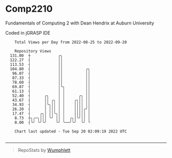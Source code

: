 # Comp2210
Fundamentals of Computing 2 with Dean Hendrix at Auburn University

Coded in jGRASP IDE

```
    Total Views per Day from 2022-08-25 to 2022-09-20

    Repository Views
  131.00  ┼            ╭╮
  122.27  ┤            ││
  113.53  ┤            ││
  104.80  ┤            ││          ╭╮
   96.07  ┤            ││          ││
   87.33  ┤            ││          ││
   78.60  ┤            ││          ││
   69.87  ┤            │╰╮         ││
   61.13  ┤            │ │         ││
   52.40  ┤      ╭╮    │ │      ╭╮ ││
   43.67  ┤      ││ ╭╮ │ │    ╭╮││ ││
   34.93  ┤      │╰╮││ │ │    ││││ ││
   26.20  ┤      │ │││ │ │    ││││╭╯│
   17.47  ┤    ╭╮│ ││╰╮│ │    │││││ │
    8.73  ┼╮╭─╮│││ ╰╯ ││ │  ╭╮│╰╯││ │
    0.00  ┤╰╯ ╰╯╰╯    ╰╯ ╰──╯╰╯  ╰╯ ╰

    Chart last updated - Tue Sep 20 02:09:19 2022 UTC
    
```

---

> RepoStats by [Wumphlett](https://github.com/Wumphlett)
